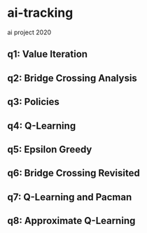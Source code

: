 # ai-tracking
ai project 2020

## q1: Value Iteration

## q2: Bridge Crossing Analysis   

## q3: Policies  
        
## q4: Q-Learning 
            
## q5: Epsilon Greedy

## q6: Bridge Crossing Revisited

## q7: Q-Learning and Pacman

## q8: Approximate Q-Learning
